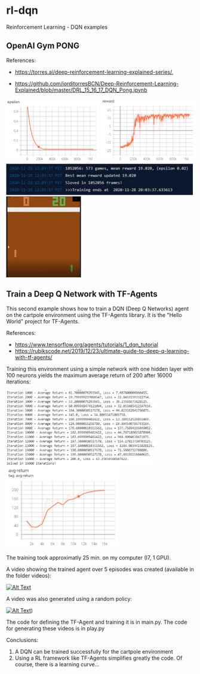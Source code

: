 # rl-dqn
 Reinforcement Learning - DQN examples

## OpenAI Gym PONG

References:  
* https://torres.ai/deep-reinforcement-learning-explained-series/,  

* https://github.com/jorditorresBCN/Deep-Reinforcement-Learning-Explained/blob/master/DRL_15_16_17_DQN_Pong.ipynb



<img src="OpenAI-Gym\tds-pong\images\epsilon.png" alt="epsilon" width="250"/>
<img src="OpenAI-Gym\tds-pong\images\reward.png" alt="reward" width="250"/>

<img src="OpenAI-Gym\tds-pong\images\logs-end.png" alt="reward" width="500"/>

<img src="OpenAI-Gym\tds-pong\images\final_score.PNG" alt="final_score" width="200"/>

## Train a Deep Q Network with TF-Agents

This second example shows how to train a DQN (Deep Q Networks) agent on the cartpole environment using the TF-Agents library. It is the "Hello World" project for TF-Agents.

References:

- https://www.tensorflow.org/agents/tutorials/1_dqn_tutorial
- https://rubikscode.net/2019/12/23/ultimate-guide-to-deep-q-learning-with-tf-agents/

Training this environment using a simple network with one hidden layer with 100 neurons yields the maximum average return of 200 after 16000 iterations:

<img src="cartpole/images/logs.PNG" alt="epsilon" width="400"/>

<img src="cartpole/images/avg-return.PNG" alt="epsilon" width="300"/>

The training took approximatly 25 min. on my computer (I7, 1 GPU). 

A video showing the trained agent over 5 episodes was created (available in the folder videos):

[![Alt Text](https://img.youtube.com/vi/azqA_WNW0-k/0.jpg)](https://youtu.be/azqA_WNW0-k)

A video was also generated using a random policy: 

[![Alt Text](https://img.youtube.com/vi/0sNOnWcRHeI/0.jpg)](https://youtu.be/0sNOnWcRHeI))

The code for defining the TF-Agent and training it is in main.py. The code for generating these videos is in play.py 

Conclusions:

1. A DQN can be trained successfully for the cartpole environment
2. Using a RL framework like TF-Agents simplifies greatly the code. Of course, there is a learning curve...



